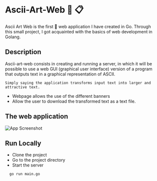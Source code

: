 
# Ascii-Art-Web 📝 📋

Ascii Art Web is the first 🚀 web application I have created in Go. Through this small project, I got acquainted with the basics of web development in Golang. 


## Description
Ascii-art-web consists in creating and running a server, in which it will be possible to use a web GUI (graphical user interface) version of a program that outputs text in a graphical representation of ASCII.

`Simply saying the application transforms input text into larger and attractive text.`
- Webpage allows the use of the different banners
- Allow the user to download the transformed text as a text file.



## The web application 

![App Screenshot](https://github.com/NiceeeTry/Ascii-art-web/assets/120025832/48ad91ca-7f7f-4b56-aa8c-fc6c0bc0b8c1)



## Run Locally
- Clone the project
- Go to the project directory
- Start the server

```bash
  go run main.go
```

